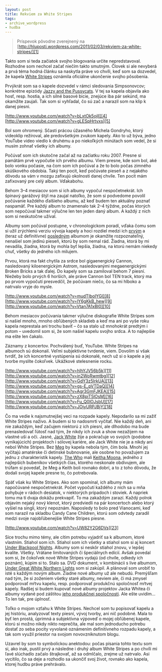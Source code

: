```yaml
---
layout: post
title: Rekviem za White Stripes
tags:
- archive_wordpress
- hudba
---
```

> Príspevok pôvodne zverejnený na [http://hluposti.wordpress.com/2011/02/03/rekviem-za-white-stripes/][1]

Takto som si teda začiatok svojho blogovania určite nepredstavoval. Rozhodne som nechcel začať niečím takto smutným. Človek si ale nevyberá a prvá téma hodná článku sa naskytla práve vo chvíli, keď som sa dozvedel, že kapela [White Stripes][2] oznámila oficiálne ukončenie svojho pôsobenia.

Prvýkrát som sa o kapele dozvedel v rámci sledovania Simpsonovcov; konkrétne epizódy [Jazzy and the Pussycats][3]. V tej sa kapela objavila ako hosť, resp. hostia, a ich silné basové bicie, znejúce iba pár sekúnd, ma okamžite zaujali. Tak som si vyhľadal, čo sú zač a narazil som na klip k danej piesni.

[http://www.youtube.com/watch?v=bLxtOk5ojlI][4]
[http://www.youtube.com/watch?v=gLESpHrtvxs][5]

Bol som ohromený. Sčasti prácou úžasného Michela Gondryho, ktorý videoklip režíroval, ale predovšetkým zvukom kapely. Ako to už býva, jedno YouTube video viedlo k druhému a po niekoľkých minútach som vedel, že si musím zohnať všetky ich albumy.

Počúvať som ich skutočne začal až na začiatku roku 2007. Presne si pamätám prvé vypočutie ich prvého albumu. Viem presne, kde som bol, aké bolo vonku počasie, na čom som ich počúval a že to bolo počas zimného skúškového obdobia. Taký ten pocit, keď počúvate pieseň a z nejakého dôvodu sa vám v mozgu zafixujú okolnosti danej chvíle. Ten pocit mám zafixovaný pre celý album. Vďakabohu.

Behom 3–4 mesiacov som si ich albumy vypočul nespočetnekrát. Ich špinavý garážový štýl ma zaujal natoľko, že som si podvedome povolil počúvanie každého ďalšieho albumu, až keď budem ten aktuálny poznať naspamäť. Pre každý album to znamenalo tak 2–4 týždne, počas ktorých som nepočúval takmer výlučne len ten jeden daný album. A každý z nich som si neskutočne užíval.

Albumy som počúval postupne, v chronologickom poradí, vďaka čomu som si užil zrýchlenú verziu vývoja kapely a hoci rozdiel medzi ich [prvým][6] a (teraz už definitívne) [posledným][7] albumom je okamžite rozpoznateľný, nenašiel som jedinú pieseň, ktorú by som nemal rád. Žiadna, ktorá by mi nevadila, žiadna, ktorá by mohla byť lepšia, žiadna, na ktorú nemám niekedy chuť, všetky do jedného ich milujem.

Prvou, ktorá ma fakt chytila za srdce bol gigaenergický Cannon, nasledovaný kiloenergickým Astrom, nasledovanými megaenergickými Broken Bricks a tak ďalej. Do kapely som sa zamiloval behom 7 piesní. Niežeby bolo prvých 6 horších, ale práve Cannon bol TEN track, ktorý ma po prvom vypočutí presvedčil, že počúvam niečo, čo sa mi hlboko a natrvalo vryje do mysle.

[http://www.youtube.com/watch?v=mudTIboIYGI][8]
[http://www.youtube.com/watch?v=lY6gKkB_hew][9]
[http://www.youtube.com/watch?v=Vtan7A1xBI0][10]

Behom mesiacov počúvania takmer výlučne diskografie White Stripes som si našiel mnoho, mnoho obľúbených skladieb a keď ma ani po vyše roku kapela neprestala ani trochu baviť – čo sa stalo už mnohokrát predtým i potom – uvedomil som si, že som našiel kapelu svojho srdca. A to najlepšie ma ešte len čakalo.

Záznamy z koncertov. Pochválený buď, YouTube. White Stripes na albumoch sú dokonalí. Veľmi subjektívne tvrdenie, viem. Dovolím si však tvrdiť, že ich koncertné vystúpenia sú dokonalé, nech už si o kapele a jej tvorbe myslíte čokoľvek. Ukážkové stelesnenie rocku.

[http://www.youtube.com/watch?v=hlhYJV56b5k][11]
[http://www.youtube.com/watch?v=in2WoRwmtbg][12]
[http://www.youtube.com/watch?v=GdY3z5IrkUA][13]
[http://www.youtube.com/watch?v=gs-E_pVTDaQ][14]
[http://www.youtube.com/watch?v=Agr3GmFJKEA][15]
[http://www.youtube.com/watch?v=zX8piT5lOsM][16]
[http://www.youtube.com/watch?v=Fu_Q0lOJsbU][17]
[http://www.youtube.com/watch?v=JOjyURPJBjY][18]

Čo ma vedie k najsmutnejšej veci na rozpade kapely. Nepodarilo sa mi zažiť White Stripes naživo. A budem si to nadosmrti vyčítať. Nie každý deň, ani nie zakaždým, keď začujem niektorú z ich piesní, ale dlhodobo ma bude prenasledovať ľútosť nad tým, že nikdy ich zvuk a show nezažijem na vlastné uši a oči. Jasné, [Jack White][19] žije a pokračuje vo svojich (podobne vynikajúcich) projektoch i sólovej kariére, ale Jack White nie je a nikdy ani nebol White Stripes. Bez [Meg][20] by kapela nebola tým, čím bola. Mnohí jej vyčítajú amatérske či detinské bubnovanie, ale osobne ho považujem za jednu z charakteristík kapely. [The Who][21] mali [Keitha Moona][22], jedného z najlepších bubeníkov všetkých čias, ktorého neskonale obdivujem, ale trúfam si povedať, že Meg a Keith boli rovnako dobrí, a to z toho dôvodu, že dodali svojej kapele presne to, čo potrebovala.

Späť však ku White Stripes. Ako som spomínal, ich albumy mám napočúvané nespočetnekrát. Počet vypočutí každého z nich sa u mňa pohybuje v rádoch desiatok, v niektorých prípadoch i stoviek. A napriek tomu ma tí dvaja dokážu prekvapiť. To ma zakaždým zarazí. Každý polrok objavím nejaký nový klenot, ktorý predviedli na pár koncertoch alebo ktorý vyšiel na singli, ktorý nepoznám. Naposledy to bolo pred Vianocami, keď som narazil na skladbu Candy Cane Children, ktorú som odvtedy zaradil medzi svoje najobľúbenejšie White Stripes piesne.

[http://www.youtube.com/watch?v=UW82Y2G6DVs][23]

Síce trochu mimo témy, ale cítim potrebu vyjadriť sa k albumom, ktoré vlastním. Stiahol som ich. Stiahol som ich všetky a stiahol som si aj koncert [Under Blackpool Nights][24]. Albumy som si neskôr stiahol znovu, v lepšej kvalite. Všetky. Vrátane limitovaných či špeciálnych edícií. Avšak povedal som si, že čokoľvek nové White Stripes vydajú (od chvíle, odkedy ich poznám), kúpim si to. Stalo sa. DVD dokument, v kombinácii s live albumom, [Under Great White Northern Lights][25] som si zakúpil. A plánoval som urobiť to isté s každým novým album. Žiadne nové albumy už ale nebudú. Premýšľam nad tým, že si zoženiem všetky staré albumy, neviem ale, či má zmysel podporovať mŕtvu kapelu, resp. podporovať produkčnú spoločnosť mŕtvej kapely. Radšej si budem kupovať nové albumy projektov Jacka Whitea či albumy vydané pod záštitou [jeho produkčnej spoločnosti][26]. Ale ešte uvidím… To len tak, pre úplnosť.

Toľko o mojom vzťahu k White Stripes. Nechcel som tu popisovať kapelu a jej históriu, analyzovať texty piesní, vývoj tvorby, ani nič podobné. Mala to byť len prostá, úprimná a subjektívna výpoveď o mojej obľúbenej kapele, ktorú si možno nikdy nikto neprečíta, ale mal som jednoducho potrebu dostať zo seba pocity vyvolané oznámením definitívneho rozpadu kapely, a tak som využil priestor na svojom novovzniknutom blogu.

Uzavrel by som to symbolickou anektodou: počas písania tohto textu som si, ako inak, pustil prvý a následne i druhý album White Stripes a po chvíli mi ľavé slúchadlo začalo štrajkovať, až sa odmlčalo, zrejme už natrvalo. Asi vycítilo, čo sa deje a rozhodlo sa ukončiť svoj život, rovnako ako kapela, ktorej hudbu práve prehrávalo.

[1]: http://hluposti.wordpress.com/2011/02/03/rekviem-za-white-stripes/
[2]: http://en.wikipedia.org/wiki/White_stripes
[3]: http://en.wikipedia.org/wiki/Jazzy_and_the_Pussycats
[4]: http://www.youtube.com/watch?v=bLxtOk5ojlI
[5]: http://www.youtube.com/watch?v=gLESpHrtvxs
[6]: http://en.wikipedia.org/wiki/The_White_Stripes_(album)
[7]: http://en.wikipedia.org/wiki/Icky_Thump
[8]: http://www.youtube.com/watch?v=mudTIboIYGI
[9]: http://www.youtube.com/watch?v=lY6gKkB_hew
[10]: http://www.youtube.com/watch?v=Vtan7A1xBI0
[11]: http://www.youtube.com/watch?v=hlhYJV56b5k
[12]: http://www.youtube.com/watch?v=in2WoRwmtbg
[13]: http://www.youtube.com/watch?v=GdY3z5IrkUA
[14]: http://www.youtube.com/watch?v=gs-E_pVTDaQ
[15]: http://www.youtube.com/watch?v=Agr3GmFJKEA
[16]: http://www.youtube.com/watch?v=zX8piT5lOsM
[17]: http://www.youtube.com/watch?v=Fu_Q0lOJsbU
[18]: http://www.youtube.com/watch?v=JOjyURPJBjY
[19]: http://en.wikipedia.org/wiki/Jack_White_(musician)
[20]: http://en.wikipedia.org/wiki/Meg_White
[21]: http://en.wikipedia.org/wiki/The_Who
[22]: http://en.wikipedia.org/wiki/Keith_Moon
[23]: http://www.youtube.com/watch?v=UW82Y2G6DVs
[24]: http://en.wikipedia.org/wiki/Under_Blackpool_Lights
[25]: http://en.wikipedia.org/wiki/Under_Great_White_Northern_Lights
[26]: http://www.thirdmanrecords.com/